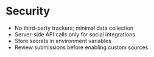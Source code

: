 # Security

- No third-party trackers; minimal data collection
- Server-side API calls only for social integrations
- Store secrets in environment variables
- Review submissions before enabling custom sources
